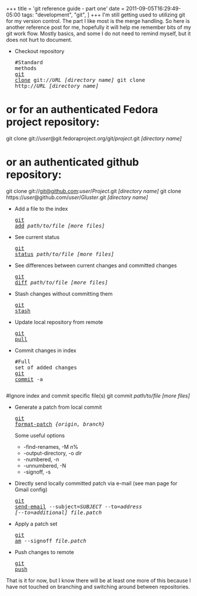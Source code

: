 +++
title = 'git reference guide - part one'
date = 2011-09-05T16:29:49-05:00
tags:
  "development",
  "git",
]
+++
I'm still getting used to utilizing git for my version control. The part I like most is the merge handling. So here is another reference post for me, hopefully it will help me remember bits of my git work flow. Mostly basics, and some I do not need to remind myself, but it does not hurt to document.

  * Checkout repository <pre class="lang:sh decode:true " >#Standard methods
<a title="git-clone man page" href="http://www.kernel.org/pub/software/scm/git/docs/git-clone.html">git clone</a> git://<em>URL</em> <em>[directory name]</em>
git clone http://<em>URL</em> <em>[directory name]</em>

# or for an authenticated Fedora project repository:
git clone git://<em>user</em>@git.fedoraproject.org/git/<em>project</em>.git <em>[directory name]</em>

# or an authenticated github repository:
git clone git://git@github.com:<em>user</em>/<em>Project</em>.git <em>[directory name]</em>
git clone https://<em>user</em>@github.com/<em>user</em>/<em>Gluster</em>.git <em>[directory name]</em></pre>

  * Add a file to the index <pre class="lang:sh decode:true " ><a title="git add man page" href="http://www.kernel.org/pub/software/scm/git/docs/git-add.html">git add</a> <em>path/to/file</em> <em>[more files]</em></pre>

  * See current status <pre class="lang:sh decode:true " ><a title="git status man page" href="http://www.kernel.org/pub/software/scm/git/docs/git-status.html">git status</a> <em>path/to/file</em> <em>[more files]</em></pre>

  * See differences between current changes and committed changes <pre class="lang:sh decode:true " ><a title="git diff man page" href="http://www.kernel.org/pub/software/scm/git/docs/git-diff.html">git diff</a> <em>path/to/file</em> <em>[more files]</em></pre>

  * Stash changes without committing them <pre class="lang:sh decode:true " ><a title="git stash man page" href="http://www.kernel.org/pub/software/scm/git/docs/git-stash.html">git stash</a></pre>

  * Update local repository from remote <pre class="lang:sh decode:true " ><a title="git pull man page" href="http://www.kernel.org/pub/software/scm/git/docs/git-pull.html">git pull</a></pre>

  * Commit changes in index <pre class="lang:sh decode:true " >#Full set of added changes
<a title="git commit man page" href="http://www.kernel.org/pub/software/scm/git/docs/git-commit.html">git commit</a> -a

#Ignore index and commit specific file(s)
git commit <em>path/to/file</em> <em>[more files]</em></pre>

  * Generate a patch from local commit <pre class="lang:sh decode:true " ><a title="git format-patch man page" href="http://www.kernel.org/pub/software/scm/git/docs/git-format-patch.html">git format-patch</a> <em>{origin, branch}</em></pre>
    
    Some useful options
    
      * -find-renames, -M _n_%
      * -output-directory, -o _dir_
      * -numbered, -n
      * -unnumbered, -N
      * -signoff, -s
  * Directly send locally committed patch via e-mail (see man page for Gmail config) <pre class="lang:sh decode:true " ><a title="git send-email man page" href="http://www.kernel.org/pub/software/scm/git/docs/git-send-email.html">git send-email</a> --subject=<em>SUBJECT</em> --to=<em>address</em> <em>[--to=additional]</em> <em>file.patch</em></pre>

  * Apply a patch set <pre class="lang:sh decode:true " ><a title="git am man page" href="http://www.kernel.org/pub/software/scm/git/docs/git-am.html">git am</a> --signoff <em>file.patch</em></pre>

  * Push changes to remote <pre class="lang:sh decode:true " ><a title="git push man page" href="http://www.kernel.org/pub/software/scm/git/docs/git-push.html">git push</a></pre>

That is it for now, but I know there will be at least one more of this because I have not touched on branching and switching around between repositories.
